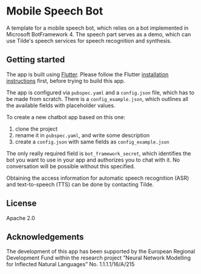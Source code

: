 # Mobile Speech Bot

A template for a mobile speech bot, which relies on a bot implemented in Microsoft BotFramework 4. The speech part serves as a demo, which can use Tilde's speech services for speech recognition and synthesis.

## Getting started

The app is built using [Flutter](https://flutter.dev/). Please follow the Flutter [installation instructions](https://flutter.dev/docs/get-started/install) first, before trying to build this app.

The app is configured via `pubspec.yaml` and a `config.json` file, which has to be made from scratch. There is a `config_example.json`, which outlines all the available fields with placeholder values.

To create a new chatbot app based on this one:
1. clone the project
2. rename it in `pubspec.yaml`, and write some description
3. create a `config.json` with same fields as `config_example.json`

The only really required field is `bot_framework_secret`, which identifies the bot you want to use in your app and authorizes you to chat with it. No conversation will be possible without this specified.

Obtaining the access information for automatic speech recognition (ASR) and text-to-speech (TTS) can be done by contacting Tilde.

## License

Apache 2.0

## Acknowledgements

The development of this app has been supported by the European Regional Development Fund within the research project ”Neural Network Modelling for Inflected Natural Languages” No. 1.1.1.1/16/A/215